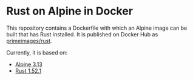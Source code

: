 # Rust on Alpine in Docker

This repository contains a Dockerfile with which an Alpine image can be built that has Rust installed. 
It is published on Docker Hub as [primeimages/rust](https://hub.docker.com/repository/docker/primeimages/rust).

Currently, it is based on:
* [Alpine 3.13](https://alpinelinux.org/)
* [Rust 1.52.1](https://www.rust-lang.org/)

